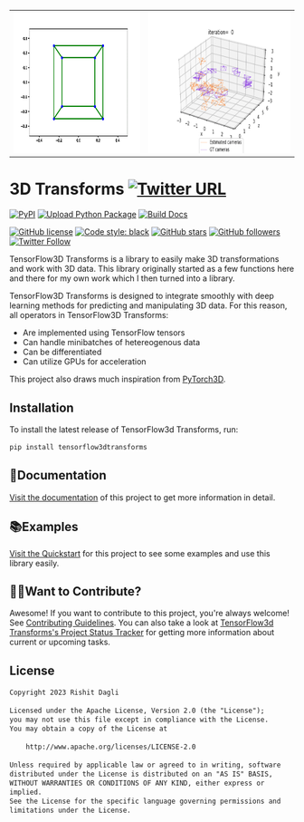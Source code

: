 | | |
|:-------------------------:|:------------------------:|
| <img src="media/cube.gif" height="250"/> | <img src="media/camera_estimate.gif" height="250"/> |

# 3D Transforms [![Twitter URL](https://img.shields.io/twitter/url?style=social&url=https%3A%2F%2Fgithub.com%2FRishit-dagli%2F3d-transforms)](https://twitter.com/intent/tweet?text=Wow:&url=https%3A%2F%2Fgithub.com%2FRishit-dagli%2F3d-transforms)

[![PyPI](https://img.shields.io/pypi/v/tensorflow3dtransforms)](https://pypi.org/project/tensorflow3dtransforms/)
[![Upload Python Package](https://github.com/Rishit-dagli/3d-transforms/actions/workflows/python-publish.yml/badge.svg)](https://github.com/Rishit-dagli/3d-transforms/actions/workflows/python-publish.yml)
[![Build Docs](https://github.com/Rishit-dagli/3d-transforms/actions/workflows/sphinx-ci.yml/badge.svg)](https://github.com/Rishit-dagli/3d-transforms/actions/workflows/sphinx-ci.yml)

[![GitHub license](https://img.shields.io/github/license/Rishit-dagli/3d-transforms)](LICENSE)
[![Code style: black](https://img.shields.io/badge/code%20style-black-000000.svg)](https://github.com/psf/black)
[![GitHub stars](https://img.shields.io/github/stars/Rishit-dagli/3d-transforms?style=social)](https://github.com/Rishit-dagli/3d-transforms/stargazers)
[![GitHub followers](https://img.shields.io/github/followers/Rishit-dagli?label=Follow&style=social)](https://github.com/Rishit-dagli)
[![Twitter Follow](https://img.shields.io/twitter/follow/rishit_dagli?style=social)](https://twitter.com/intent/follow?screen_name=rishit_dagli)

TensorFlow3D Transforms is a library to easily make 3D transformations and work with 3D data. This library originally started as a few functions here and there for my own work which I then turned into a library.

TensorFlow3D Transforms is designed to integrate smoothly with deep learning methods for predicting and manipulating 3D data. For this reason, all operators in TensorFlow3D Transforms:

- Are implemented using TensorFlow tensors
- Can handle minibatches of hetereogenous data
- Can be differentiated
- Can utilize GPUs for acceleration

This project also draws much inspiration from [PyTorch3D](https://github.com/facebookresearch/pytorch3d).

## Installation

To install the latest release of TensorFlow3d Transforms, run:

```bash
pip install tensorflow3dtransforms
```

## 📄Documentation

[Visit the documentation](https://rishit-dagli.github.io/3d-transforms/) of this project to get more information in detail.

## 📚Examples

[Visit the Quickstart](https://rishit-dagli.github.io/3d-transforms/quick_start) for this project to see some examples and use this library easily.

## 🙋‍♂️Want to Contribute?

Awesome! If you want to contribute to this project, you're always welcome! See [Contributing Guidelines](CONTRIBUTING.md). You can also take a look at [TensorFlow3d Transforms's Project Status Tracker](https://github.com/users/Rishit-dagli/projects/10) for getting more information about current or upcoming tasks.

## License

```
Copyright 2023 Rishit Dagli

Licensed under the Apache License, Version 2.0 (the "License");
you may not use this file except in compliance with the License.
You may obtain a copy of the License at

    http://www.apache.org/licenses/LICENSE-2.0

Unless required by applicable law or agreed to in writing, software
distributed under the License is distributed on an "AS IS" BASIS,
WITHOUT WARRANTIES OR CONDITIONS OF ANY KIND, either express or implied.
See the License for the specific language governing permissions and
limitations under the License.
```
